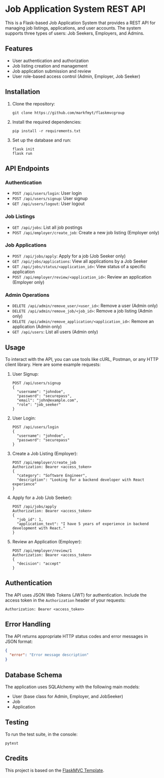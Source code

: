 # Job Application System REST API

This is a Flask-based Job Application System that provides a REST API for managing job listings, applications, and user accounts. The system supports three types of users: Job Seekers, Employers, and Admins.

## Features

- User authentication and authorization
- Job listing creation and management
- Job application submission and review
- User role-based access control (Admin, Employer, Job Seeker)

## Installation

1. Clone the repository:
   ```
   git clone https://github.com/markfmyt/flaskmvcgroup
   ```
2. Install the required dependencies:
   ```
   pip install -r requirements.txt
   ```
3. Set up the database and run:
   ```
   flask init
   flask run
   ```

## API Endpoints

### Authentication

- `POST /api/users/login`: User login
- `POST /api/users/signup`: User signup
- `GET /api/users/logout`: User logout

### Job Listings

- `GET /api/jobs`: List all job postings
- `POST /api/employer/create_job`: Create a new job listing (Employer only)

### Job Applications

- `POST /api/jobs/apply`: Apply for a job (Job Seeker only)
- `GET /api/jobs/applications`: View all applications by a Job Seeker
- `GET /api/jobs/status/<application_id>`: View status of a specific application
- `POST /api/employer/review/<application_id>`: Review an application (Employer only)

### Admin Operations

- `DELETE /api/admin/remove_user/<user_id>`: Remove a user (Admin only)
- `DELETE /api/admin/remove_job/<job_id>`: Remove a job listing (Admin only)
- `DELETE /api/admin/remove_application/<application_id>`: Remove an application (Admin only)
- `GET /api/users`: List all users (Admin only)

## Usage

To interact with the API, you can use tools like cURL, Postman, or any HTTP client library. Here are some example requests:

1. User Signup:
   ```
   POST /api/users/signup
   {
     "username": "johndoe",
     "password": "securepass",
     "email": "john@example.com",
     "role": "job_seeker"
   }
   ```

2. User Login:
   ```
   POST /api/users/login
   {
     "username": "johndoe",
     "password": "securepass"
   }
   ```

3. Create a Job Listing (Employer):
   ```
   POST /api/employer/create_job
   Authorization: Bearer <access_token>
   {
     "category": "Software Engineer",
     "description": "Looking for a backend developer with React experience"
   }
   ```

4. Apply for a Job (Job Seeker):
   ```
   POST /api/jobs/apply
   Authorization: Bearer <access_token>
   {
     "job_id": 1,
     "application_text": "I have 5 years of experience in backend development with React."
   }
   ```

5. Review an Application (Employer):
   ```
   POST /api/employer/review/1
   Authorization: Bearer <access_token>
   {
     "decision": "accept"
   }
   ```

## Authentication

The API uses JSON Web Tokens (JWT) for authentication. Include the access token in the `Authorization` header of your requests:

```
Authorization: Bearer <access_token>
```

## Error Handling

The API returns appropriate HTTP status codes and error messages in JSON format:

```json
{
  "error": "Error message description"
}
```

## Database Schema

The application uses SQLAlchemy with the following main models:
- User (base class for Admin, Employer, and JobSeeker)
- Job
- Application


## Testing

To run the test suite, in the console:

```
pytest
```

## Credits

This project is based on the [FlaskMVC Template](https://github.com/uwidcit/flaskmvc).
